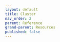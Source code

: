 ```yaml
---
layout: default
title: Cluster
nav_order: 2
parent: Reference
grand-parent: Resources
published: false
---
```


